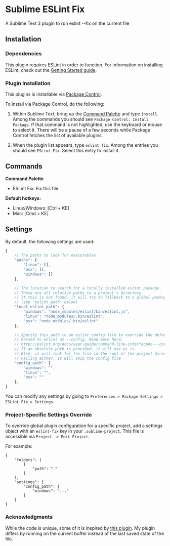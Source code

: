 # Sublime ESLint Fix
A Sublime Text 3 plugin to run eslint --fix on the current file

## Installation

### Dependencies
This plugin requires ESLint in order to function. For information on installing ESLint, check out the [Getting Started guide](https://eslint.org/docs/user-guide/getting-started).

### Plugin Installation
This plugins is installable via [Package Control](https://packagecontrol.io/installation).

To install via Package Control, do the following:

1. Within Sublime Text, bring up the [Command Palette](http://docs.sublimetext.info/en/sublime-text-3/extensibility/command_palette.html) and type `install`. Among the commands you should see `Package Control: Install Package`. If that command is not highlighted, use the keyboard or mouse to select it. There will be a pause of a few seconds while Package Control fetches the list of available plugins.

1. When the plugin list appears, type `eslint fix`. Among the entries you should see `ESLint Fix`. Select this entry to install it.

## Commands
**Command Palette**

* ESLint Fix: Fix this file

**Default hotkeys:**

* Linux/Windows: [Ctrl + KE]
* Mac: [Cmd + KE]

## Settings

By default, the following settings are used:

```javascript
{
	// The paths to look for executables
	"paths": {
		"linux": [],
		"osx": [],
		"windows": []
	},

	// The location to search for a locally installed eslint package.
	// These are all relative paths to a project's directory.
	// If this is not found, it will try to fallback to a global package
	// (see 'eslint_path' below)
	"local_eslint_path": {
		"windows": "node_modules/eslint/bin/eslint.js",
		"linux": "node_modules/.bin/eslint",
		"osx": "node_modules/.bin/eslint"
	},

	// Specify this path to an eslint config file to override the default behavior.
	// Passed to eslint as --config. Read more here:
	// http://eslint.org/docs/user-guide/command-line-interface#c---config
	// If an absolute path is provided, it will use as is.
	// Else, it will look for the file in the root of the project directory.
	// Failing either, it will skip the config file
	"config_path": {
		"windows": "",
		"linux": "",
		"osx": ""
	},
}
```

You can modify any settings by going to `Preferences > Package Settings > ESLint Fix > Settings`.

### Project-Specific Settings Override

To override global plugin configuration for a specific project, add a settings object with an `eslint-fix` key in your `.sublime-project`. This file is accessible via `Project -> Edit Project`.

For example:

```
{
	"folders": [
		{
			"path": "."
		}
	],
	"settings": {
		"config_path": {
			"windows": "..."
		}
	}
}
```

### Acknowledgments
While the code is unique, some of it is inspired by [this plugin](https://github.com/TheSavior/ESLint-Formatter). My plugin differs by running on the current buffer instead of the last saved state of the file.
